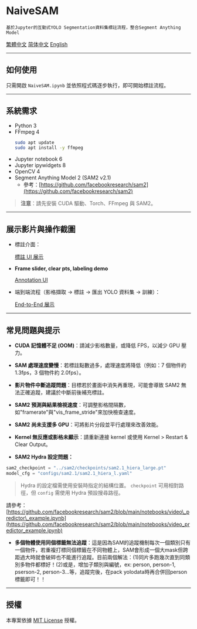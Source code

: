 # NaiveSAM

`基於Jupyter的互動式YOLO Segmentation資料集標註流程，整合Segment Anything Model`

[繁體中文](README-zh-TW.md) [简体中文](README-zh.md) [English](README.md)

---

## 如何使用

只需開啟 `NaiveSAM.ipynb` 並依照程式碼逐步執行，即可開始標註流程。

---

## 系統需求

- Python 3
- FFmpeg 4
  ```bash
  sudo apt update
  sudo apt install -y ffmpeg
  ```
- Jupyter notebook 6
- Jupyter ipywidgets 8
- OpenCV 4
- Segment Anything Model 2 (SAM2 v2.1)
  - 參考：[https://github.com/facebookresearch/sam2](https://github.com/facebookresearch/sam2)

> **注意**：請先安裝 CUDA 驅動、Torch、FFmpeg 與 SAM2。

---

## 展示影片與操作截圖

- 標註介面：

  [標註 UI 展示](https://github.com/user-attachments/assets/1345436b-0d57-4b72-9e9d-fe161b5efe08)


- **Frame slider, clear pts, labeling demo**

  [Annotation UI](https://github.com/user-attachments/assets/57263d56-5f7e-419e-8f37-3c088f7d7bd7)


- 端到端流程（影格擷取 → 標註 → 匯出 YOLO 資料集 → 訓練）：

  [End-to-End 展示](https://github.com/vscv/NaiveSAM/tree/main/End2End_demo)

---

## 常見問題與提示

- **CUDA 記憶體不足 (OOM)**：請減少影格數量，或降低 FPS，以減少 GPU 壓力。

- **SAM 處理速度變慢**：若標註點數過多，處理速度將降低（例如：7 個物件約 1.3fps，3 個物件約 2.0fps）。

- **影片物件中斷追蹤問題**：目標若於畫面中消失再重現，可能會導致 SAM2 無法正確追蹤，建議於中斷前後補充標註。

- **SAM2 預測與結果檢視速度**：可調整影格間隔數，如"framerate"與"vis_frame_stride"來加快檢查速度。

- **SAM2 尚未支援多 GPU**：可將影片分段並平行處理來改善效能。

- **Kernel 無反應或影格未顯示**：請重新連接 kernel 或使用 Kernel > Restart & Clear Output。

- **SAM2 Hydra 設定問題：**

```python
sam2_checkpoint = "../sam2/checkpoints/sam2.1_hiera_large.pt"
model_cfg = "configs/sam2.1/sam2.1_hiera_l.yaml"
```

> Hydra 的設定檔需使用安裝時指定的結構位置。 `checkpoint` 可用相對路徑，但 `config` 需使用 Hydra 預設搜尋路徑。

請參考：[https://github.com/facebookresearch/sam2/blob/main/notebooks/video\_predictor\_example.ipynb](https://github.com/facebookresearch/sam2/blob/main/notebooks/video_predictor_example.ipynb)

- **多個物體使用同個標籤無法追蹤**：這是因為SAM的追蹤機制每次一個類別只有一個物件，若重複打標同個標籤在不同物體上，SAM會形成一個大mask但跨距過大時就會破碎也不能進行追蹤。目前兩個解法：(1)同片多跑幾次直到同類別多物件都標好！(2)或是，增加子類別與編號，ex: person, person-1, pserson-2, person-3...等，追蹤完後，在pack yolodata時再合併回person標籤即可！！

---

## 授權

本專案依據 [MIT License](https://opensource.org/licenses/MIT) 授權。

